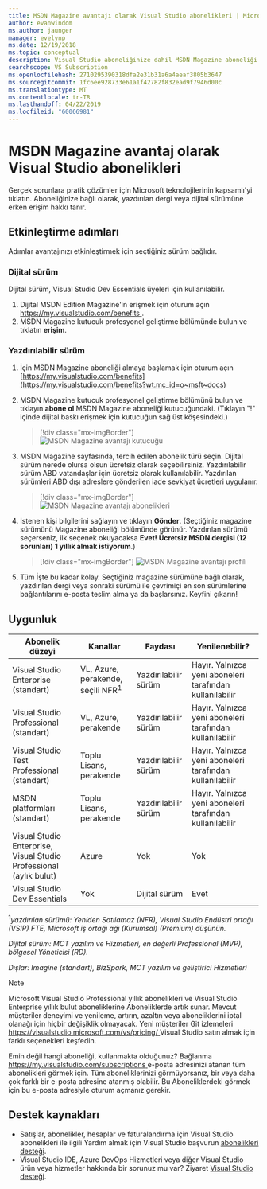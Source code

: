 ```yaml
---
title: MSDN Magazine avantajı olarak Visual Studio abonelikleri | Microsoft Docs
author: evanwindom
ms.author: jaunger
manager: evelynp
ms.date: 12/19/2018
ms.topic: conceptual
description: Visual Studio aboneliğinize dahil MSDN Magazine aboneliği almak için kaydolun.
searchscope: VS Subscription
ms.openlocfilehash: 2710295390318dfa2e31b31a6a4aeaf3805b3647
ms.sourcegitcommit: 1fc6ee928733e61a1f42782f832ead9f7946d00c
ms.translationtype: MT
ms.contentlocale: tr-TR
ms.lasthandoff: 04/22/2019
ms.locfileid: "60066981"
---
```

# <a name="the-msdn-magazine-benefit-in-visual-studio-subscriptions"></a>MSDN Magazine avantaj olarak Visual Studio abonelikleri

Gerçek sorunlara pratik çözümler için Microsoft teknolojilerinin kapsamlı'yi tıklatın.  Aboneliğinize bağlı olarak, yazdırılan dergi veya dijital sürümüne erken erişim hakkı tanır.

## <a name="activation-steps"></a>Etkinleştirme adımları
Adımlar avantajınızı etkinleştirmek için seçtiğiniz sürüm bağlıdır.

### <a name="digital-edition"></a>Dijital sürüm
Dijital sürüm, Visual Studio Dev Essentials üyeleri için kullanılabilir.

1. Dijital MSDN Edition Magazine'in erişmek için oturum açın [ https://my.visualstudio.com/benefits ](https://my.visualstudio.com/benefits?wt.mc_id=o~msft~docs).
2. MSDN Magazine kutucuk profesyonel geliştirme bölümünde bulun ve tıklatın **erişim**.

### <a name="printed-edition"></a>Yazdırılabilir sürüm
1. İçin MSDN Magazine aboneliği almaya başlamak için oturum açın [https://my.visualstudio.com/benefits](https://my.visualstudio.com/benefits?wt.mc_id=o~msft~docs)
2. MSDN Magazine kutucuk profesyonel geliştirme bölümünü bulun ve tıklayın **abone ol** MSDN Magazine aboneliği kutucuğundaki. (Tıklayın "!" içinde dijital baskı erişmek için kutucuğun sağ üst köşesindeki.)
   > [!div class="mx-imgBorder"]
   > ![MSDN Magazine avantajı kutucuğu](_img/vs-msdn/vs-msdn-tile.png)

3. MSDN Magazine sayfasında, tercih edilen abonelik türü seçin.  Dijital sürüm nerede olursa olsun ücretsiz olarak seçebilirsiniz.  Yazdırılabilir sürüm ABD vatandaşlar için ücretsiz olarak kullanılabilir.  Yazdırılan sürümleri ABD dışı adreslere gönderilen iade sevkiyat ücretleri uygulanır.
   > [!div class="mx-imgBorder"]
   > ![MSDN Magazine avantajı abonelikleri](_img/vs-msdn/vs-msdn-subs-page-resized.png)

4. İstenen kişi bilgilerini sağlayın ve tıklayın **Gönder**.  (Seçtiğiniz magazine sürümünü Magazine aboneliği bölümünde görünür.  Yazdırılan sürümü seçerseniz, ilk seçenek okuyacaksa **Evet!  Ücretsiz MSDN dergisi (12 sorunları) 1 yıllık almak istiyorum**.)
   > [!div class="mx-imgBorder"]
   > ![MSDN Magazine avantajı profili](_img/vs-msdn/vs-msdn-profile.png)

5. Tüm İşte bu kadar kolay.  Seçtiğiniz magazine sürümüne bağlı olarak, yazdırılan dergi veya sonraki sürümü ile çevrimiçi en son sürümlerine bağlantılarını e-posta teslim alma ya da başlarsınız.  Keyfini çıkarın!

## <a name="eligibility"></a>Uygunluk

| Abonelik düzeyi                                                 |     Kanallar                                            | Faydası                                                          | Yenilenebilir?    |
|--------------------------------------------------------------------|---------------------------------------------------------|------------------------------------------------------------------|---------------|
| Visual Studio Enterprise (standart)   | VL, Azure, perakende, seçili NFR<sup>1</sup> |Yazdırılabilir sürüm       |  Hayır.  Yalnızca yeni aboneleri tarafından kullanılabilir          |
| Visual Studio Professional (standart) | VL, Azure, perakende                                       | Yazdırılabilir sürüm                                                            |Hayır.  Yalnızca yeni aboneleri tarafından kullanılabilir         |
| Visual Studio Test Professional (standart)                         | Toplu Lisans, perakende                                              | Yazdırılabilir sürüm                                             |  Hayır.  Yalnızca yeni aboneleri tarafından kullanılabilir         |
| MSDN platformları (standart)                                          | Toplu Lisans, perakende                                              | Yazdırılabilir sürüm                                              | Hayır.  Yalnızca yeni aboneleri tarafından kullanılabilir         |
|Visual Studio Enterprise, Visual Studio Professional (aylık bulut)   | Azure |Yok      |  Yok         |
|Visual Studio Dev Essentials| Yok |Dijital sürüm       |  Evet|

<sup>1</sup>*yazdırılan sürümü:  Yeniden Satılamaz (NFR), Visual Studio Endüstri ortağı (VSIP) FTE, Microsoft iş ortağı ağı (Kurumsal) (Premium) düşünün.*

*Dijital sürüm: MCT yazılım ve Hizmetleri, en değerli Professional (MVP), bölgesel Yöneticisi (RD).*

*Dışlar:  Imagine (standart), BizSpark, MCT yazılım ve geliştirici Hizmetleri*

> [!NOTE]
> Microsoft Visual Studio Professional yıllık abonelikleri ve Visual Studio Enterprise yıllık bulut aboneliklerine Aboneliklerde artık sunar. Mevcut müşteriler deneyimi ve yenileme, artırın, azaltın veya aboneliklerini iptal olanağı için hiçbir değişiklik olmayacak. Yeni müşteriler Git izlemeleri [ https://visualstudio.microsoft.com/vs/pricing/ ](https://visualstudio.microsoft.com/vs/pricing/) Visual Studio satın almak için farklı seçenekleri keşfedin.

Emin değil hangi aboneliği, kullanmakta olduğunuz?  Bağlanma [ https://my.visualstudio.com/subscriptions ](https://my.visualstudio.com/subscriptions?wt.mc_id=o~msft~docs) e-posta adresinizi atanan tüm abonelikleri görmek için. Tüm aboneliklerinizi görmüyorsanız, bir veya daha çok farklı bir e-posta adresine atanmış olabilir.  Bu Aboneliklerdeki görmek için bu e-posta adresiyle oturum açmanız gerekir.

## <a name="support-resources"></a>Destek kaynakları
- Satışlar, abonelikler, hesaplar ve faturalandırma için Visual Studio abonelikleri ile ilgili Yardım almak için Visual Studio başvurun [abonelikleri desteği](https://visualstudio.microsoft.com/subscriptions/support/).
- Visual Studio IDE, Azure DevOps Hizmetleri veya diğer Visual Studio ürün veya hizmetler hakkında bir sorunuz mu var?  Ziyaret [Visual Studio desteği](https://visualstudio.microsoft.com/support/).